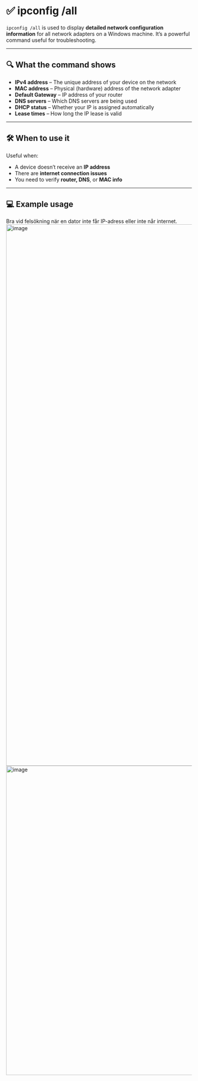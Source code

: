 # ✅ ipconfig /all

`ipconfig /all` is used to display **detailed network configuration information** for all network adapters on a Windows machine. It’s a powerful command useful for troubleshooting.

---

## 🔍 What the command shows

- **IPv4 address** – The unique address of your device on the network  
- **MAC address** – Physical (hardware) address of the network adapter  
- **Default Gateway** – IP address of your router  
- **DNS servers** – Which DNS servers are being used  
- **DHCP status** – Whether your IP is assigned automatically  
- **Lease times** – How long the IP lease is valid

---

## 🛠️ When to use it

Useful when:
- A device doesn’t receive an **IP address**
- There are **internet connection issues**
- You need to verify **router, DNS**, or **MAC info**

---

## 💻 Example usage
Bra vid felsökning när en dator inte får IP-adress eller inte når internet.
<img width="586" height="1468" alt="image" src="https://github.com/user-attachments/assets/d9bbd91d-6db2-4a74-bc15-5e9c761e3227" />
<img width="646" height="839" alt="image" src="https://github.com/user-attachments/assets/b2e83169-1f05-4b5b-964e-10bc690d0794" />
